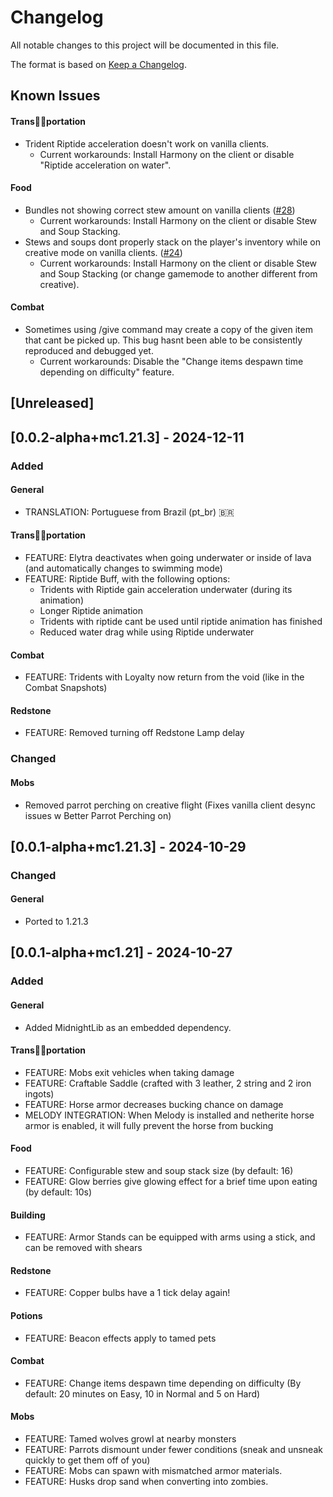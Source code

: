 # Changelog

All notable changes to this project will be documented in this file.

The format is based on [Keep a Changelog](https://keepachangelog.com/en/1.1.0/).

## Known Issues

#### Trans🏳️‍⚧️portation

- Trident Riptide acceleration doesn't work on vanilla clients.
  - Current workarounds: Install Harmony on the client or disable "Riptide acceleration on water".

#### Food

- Bundles not showing correct stew amount on vanilla clients ([#28](https://github.com/Team-Symphony/Harmony/issues/28))
  - Current workarounds: Install Harmony on the client or disable Stew and Soup Stacking.
- Stews and soups dont properly stack on the player's inventory while on creative mode on vanilla clients. ([#24](https://github.com/Team-Symphony/Harmony/issues/24))
    - Current workarounds: Install Harmony on the client or disable Stew and Soup Stacking (or change gamemode to another different from creative).

#### Combat

- Sometimes using /give command may create a copy of the given item that cant be picked up. This bug hasnt been able to be consistently reproduced and debugged yet.
    - Current workarounds: Disable the "Change items despawn time depending on difficulty" feature.

## [Unreleased]

## [0.0.2-alpha+mc1.21.3] - 2024-12-11

### Added

#### General

- TRANSLATION: Portuguese from Brazil (pt_br) 🇧🇷

#### Trans🏳️‍⚧️portation

- FEATURE: Elytra deactivates when going underwater or inside of lava (and automatically changes to swimming mode)
- FEATURE: Riptide Buff, with the following options:
  - Tridents with Riptide gain acceleration underwater (during its animation)
  - Longer Riptide animation
  - Tridents with riptide cant be used until riptide animation has finished
  - Reduced water drag while using Riptide underwater

#### Combat

- FEATURE: Tridents with Loyalty now return from the void (like in the Combat Snapshots)

#### Redstone

- FEATURE: Removed turning off Redstone Lamp delay

### Changed

#### Mobs

- Removed parrot perching on creative flight (Fixes vanilla client desync issues w Better Parrot Perching on)

## [0.0.1-alpha+mc1.21.3] - 2024-10-29

### Changed

#### General

- Ported to 1.21.3

## [0.0.1-alpha+mc1.21] - 2024-10-27

### Added

#### General

- Added MidnightLib as an embedded dependency.

#### Trans🏳️‍⚧️portation

- FEATURE: Mobs exit vehicles when taking damage
- FEATURE: Craftable Saddle (crafted with 3 leather, 2 string and 2 iron ingots)
- FEATURE: Horse armor decreases bucking chance on damage
- MELODY INTEGRATION: When Melody is installed and netherite horse armor is enabled, it will fully prevent the horse from bucking

#### Food

- FEATURE: Configurable stew and soup stack size (by default: 16)
- FEATURE: Glow berries give glowing effect for a brief time upon eating (by default: 10s)

#### Building

- FEATURE: Armor Stands can be equipped with arms using a stick, and can be removed with shears

#### Redstone

- FEATURE: Copper bulbs have a 1 tick delay again!

#### Potions

- FEATURE: Beacon effects apply to tamed pets

#### Combat

- FEATURE: Change items despawn time depending on difficulty (By default: 20  minutes on Easy, 10 in Normal and 5 on Hard)

#### Mobs

- FEATURE: Tamed wolves growl at nearby monsters
- FEATURE: Parrots dismount under fewer conditions (sneak and unsneak quickly to get them off of you)
- FEATURE: Mobs can spawn with mismatched armor materials.
- FEATURE: Husks drop sand when converting into zombies.
